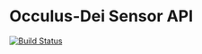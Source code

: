# Occulus-Dei Sensor API
[![Build Status](https://travis-ci.org/Oculus-Dei/Oculus-Dei.svg?branch=master)](https://travis-ci.org/Oculus-Dei/Oculus-Dei)

